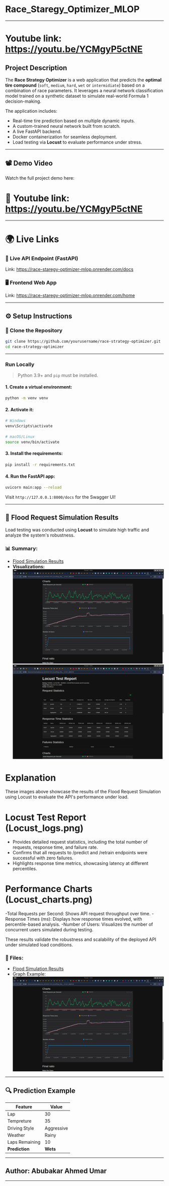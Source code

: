 # Race_Staregy_Optimizer_MLOP
---
# Youtube link: https://youtu.be/YCMgyP5ctNE

## **Project Description**

The **Race Strategy Optimizer** is a web application that predicts the **optimal tire compound** (`soft`, `medium`, `hard`, `wet` or `intermidiate`) based on a combination of race parameters. It leverages a neural network classification model trained on a synthetic dataset to simulate real-world Formula 1 decision-making.  

The application includes:

-  Real-time tire prediction based on multiple dynamic inputs.
-  A custom-trained neural network built from scratch.
-  A live FastAPI backend.
-  Docker containerization for seamless deployment.
-  Load testing via **Locust** to evaluate performance under stress.

---

## 📽️ **Demo Video**

Watch the full project demo here:  
# 🔗  Youtube link: https://youtu.be/YCMgyP5ctNE

---

# 🌍 **Live Links**

### 🔧 **Live API Endpoint (FastAPI)**
Link: https://race-staregy-optimizer-mlop.onrender.com/docs

### 🖥️ **Frontend Web App**
Link: https://race-staregy-optimizer-mlop.onrender.com/home

---

## ⚙️ **Setup Instructions**

### 🔁 Clone the Repository
```bash
git clone https://github.com/yourusername/race-strategy-optimizer.git
cd race-strategy-optimizer
```
---
### Run Locally

> Python 3.9+ and `pip` must be installed.

#### 1. Create a virtual environment:
```bash
python -m venv venv
```

#### 2. Activate it:
```bash
# Windows
venv\Scripts\activate

# macOS/Linux
source venv/bin/activate
```

#### 3. Install the requirements:
```bash
pip install -r requirements.txt
```

#### 4. Run the FastAPI app:
```bash
uvicorn main:app --reload
```

Visit `http://127.0.0.1:8000/docs` for the Swagger UI!

---

## 🧪 **Flood Request Simulation Results**

Load testing was conducted using **Locust** to simulate high traffic and analyze the system's robustness.

### 📊 Summary:
- [Flood Simulation Results](/Locust_logs.png)  
- **Visualizations:**  
  ![Flood Simulation](/Locust_charts.png)
  ![Flood Simulation](/Locust_logs.png)

# Explanation 
These images above showcase the results of the Flood Request Simulation using Locust to evaluate the API's performance under load.

# Locust Test Report (Locust_logs.png)
  - Provides detailed request statistics, including the total number of requests, response time, and failure rate.
  - Confirms that all requests to /predict and /retrain endpoints were successful with zero failures.
  - Highlights response time metrics, showcasing latency at different percentiles.

# Performance Charts (Locust_charts.png)
  -Total Requests per Second: Shows API request throughput over time.
  -Response Times (ms): Displays how response times evolved, with percentile-based analysis.
  -Number of Users: Visualizes the number of concurrent users simulated during testing.

These results validate the robustness and scalability of the deployed API under simulated load conditions.

### 📁 Files:
-  [Flood Simulation Results](/Locust_logs.png) 
- Graph Example:  
  ![Flood Simulation](/Locust_charts.png)

---

## 🔍 **Prediction Example**

| Feature             | Value      |
|---------------------|------------|
| Lap             | 30      |
| Tempreture     | 35      |
| Driving Style       | Aggressive |
| Weather    | Rainy        |
| Laps Remaining           | 10   |
| **Prediction**      | **Wets** |

---
## Author: Abubakar Ahmed Umar
---
